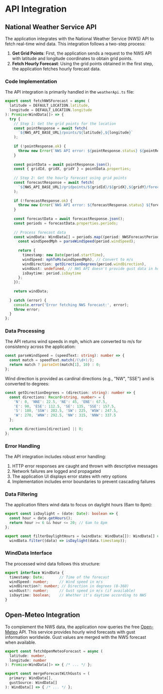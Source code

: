 
# API Integration

## National Weather Service API

The application integrates with the National Weather Service (NWS) API to fetch real-time wind data. This integration follows a two-step process:

1. **Get Grid Points**: First, the application sends a request to the NWS API with latitude and longitude coordinates to obtain grid points.
2. **Fetch Hourly Forecast**: Using the grid points obtained in the first step, the application fetches hourly forecast data.

### Code Implementation

The API integration is primarily handled in the `weatherApi.ts` file:

```typescript
export const fetchNWSForecast = async (
  latitude = DEFAULT_LOCATION.latitude, 
  longitude = DEFAULT_LOCATION.longitude
): Promise<WindData[]> => {
  try {
    // Step 1: Get the grid points for the location
    const pointResponse = await fetch(
      `${NWS_API_BASE_URL}/points/${latitude},${longitude}`
    );
    
    if (!pointResponse.ok) {
      throw new Error(`NWS API error: ${pointResponse.status} ${pointResponse.statusText}`);
    }
    
    const pointData = await pointResponse.json();
    const { gridId, gridX, gridY } = pointData.properties;
    
    // Step 2: Get the hourly forecast using grid points
    const forecastResponse = await fetch(
      `${NWS_API_BASE_URL}/gridpoints/${gridId}/${gridX},${gridY}/forecast/hourly`
    );
    
    if (!forecastResponse.ok) {
      throw new Error(`NWS API error: ${forecastResponse.status} ${forecastResponse.statusText}`);
    }
    
    const forecastData = await forecastResponse.json();
    const periods = forecastData.properties.periods;
    
    // Process forecast data
    const windData: WindData[] = periods.map((period: NWSForecastPeriod) => {
      const windSpeedMph = parseWindSpeed(period.windSpeed);
      
      return {
        timestamp: new Date(period.startTime),
        windSpeed: mphToMs(windSpeedMph), // Convert to m/s
        windDirection: getDirectionDegrees(period.windDirection),
        windGust: undefined, // NWS API doesn't provide gust data in hourly forecast
        isDaytime: period.isDaytime
      };
    });
    
    return windData;
    
  } catch (error) {
    console.error('Error fetching NWS forecast:', error);
    throw error;
  }
};
```

### Data Processing

The API returns wind speeds in mph, which are converted to m/s for consistency across the application:

```typescript
const parseWindSpeed = (speedText: string): number => {
  const match = speedText.match(/(\d+)/);
  return match ? parseInt(match[1], 10) : 0;
};
```

Wind direction is provided as cardinal directions (e.g., "NW", "SSE") and is converted to degrees:

```typescript
const getDirectionDegrees = (direction: string): number => {
  const directions: Record<string, number> = {
    'N': 0, 'NNE': 22.5, 'NE': 45, 'ENE': 67.5,
    'E': 90, 'ESE': 112.5, 'SE': 135, 'SSE': 157.5,
    'S': 180, 'SSW': 202.5, 'SW': 225, 'WSW': 247.5,
    'W': 270, 'WNW': 292.5, 'NW': 315, 'NNW': 337.5
  };
  
  return directions[direction] || 0;
};
```

### Error Handling

The API integration includes robust error handling:

1. HTTP error responses are caught and thrown with descriptive messages
2. Network failures are logged and propagated
3. The application UI displays error states with retry options
4. Implementation includes error boundaries to prevent cascading failures

### Data Filtering

The application filters wind data to focus on daylight hours (6am to 8pm):

```typescript
export const isDaylight = (date: Date): boolean => {
  const hour = date.getHours();
  return hour >= 6 && hour <= 20; // 6am to 8pm
};

export const filterDaylightHours = (windData: WindData[]): WindData[] =>
  windData.filter((data) => isDaylight(data.timestamp));
```

### WindData Interface

The processed wind data follows this structure:

```typescript
export interface WindData {
  timestamp: Date;       // Time of the forecast
  windSpeed: number;     // Wind speed in m/s
  windDirection?: number; // Direction in degrees (0-360)
  windGust?: number;     // Gust speed in m/s (if available)
  isDaytime: boolean;    // Whether it's daytime according to NWS
}
```

## Open-Meteo Integration

To complement the NWS data, the application now queries the free
[Open-Meteo](https://open-meteo.com/) API. This service provides hourly wind
forecasts with gust information worldwide. Gust values are merged with the NWS
forecast when available.

```typescript
export const fetchOpenMeteoForecast = async (
  latitude: number,
  longitude: number
): Promise<WindData[]> => { /* ... */ };

export const mergeForecastWithGusts = (
  primary: WindData[],
  gustSource: WindData[]
): WindData[] => { /* ... */ };
```
